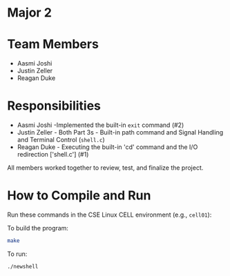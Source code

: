 # Major 2

# Team Members
- Aasmi Joshi 
- Justin Zeller
- Reagan Duke

# Responsibilities
- Aasmi Joshi -Implemented the built-in `exit` command (#2) 
- Justin Zeller - Both Part 3s - Built-in path command and Signal Handling and Terminal Control (`shell.c`)
- Reagan Duke - Executing the built-in 'cd' command and the I/O redirection ['shell.c'] (#1)

All members worked together to review, test, and finalize the project.

# How to Compile and Run
Run these commands in the CSE Linux CELL environment (e.g., `cell01`): 

To build the program:
```bash
make
```

To run:
```
./newshell
```
